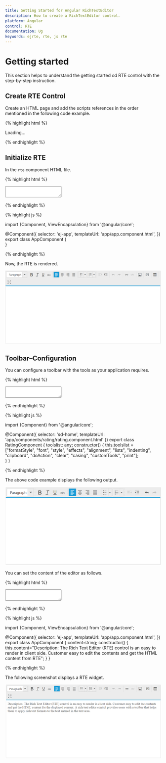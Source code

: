 ```yaml
---
title: Getting Started for Angular RichTextEditor
description: How to create a RichTextEditor control.
platform: Angular
control: RTE
documentation: Ug
keywords: ejrte, rte, js rte
---
```


# Getting started

This section helps to understand the getting started od RTE control with the step-by-step instruction.

## Create RTE Control

Create an HTML page and add the scripts references in the order mentioned in the following code example.

{% highlight html %}

<!DOCTYPE html>
<html>
   <head> 
    <link href="//cdn.syncfusion.com/{{ site.releaseversion }}/js/web/flat-azure/ej.web.all.min.css" rel="stylesheet" />
    <script src="node_modules/core-js/client/shim.min.js"></script>
    <script src="node_modules/zone.js/dist/zone.js"></script>
    <script src="node_modules/reflect-metadata/Reflect.js"></script>
    <script src="node_modules/systemjs/dist/system.src.js"></script>
    <script src="https://code.jquery.com/jquery-3.0.0.min.js"></script> 
    <script src="http://cdn.syncfusion.com/{{ site.releaseversion }}/js/web/ej.web.all.min.js" type="text/javascript"></script>
    <script src ="http://cdn.syncfusion.com/{{ site.releaseversion }}/js/common/ej.angular2.min.js"></script>
    <script src="systemjs.config.js"></script>
  </head>
  <body>
   <ej-app>Loading...</ej-app>
  </body>
</html>

{% endhighlight %}

## Initialize RTE

In the `rte` component HTML file.

{% highlight html %}

<textarea ej-rte width="600px" height="300px"></textarea>

{% endhighlight %} 
 
{% highlight js %}

import {Component, ViewEncapsulation} from '@angular/core';

@Component({
  selector: 'ej-app',
  templateUrl: 'app/app.component.html',
})
export class AppComponent {  
}

{% endhighlight %}

Now, the RTE is rendered.

![](Getting-Started_images/Getting-Started_img1.png)

## Toolbar–Configuration

You can configure a toolbar with the tools as your application requires.

{% highlight html %}
 
 <textarea ej-rte width="600px" height="300px" [(toolsList)]="toolslist"></textarea>

{% endhighlight %}

{% highlight js %}

import {Component} from '@angular/core';

@Component({
  selector: 'sd-home',
  templateUrl: 'app/components/rating/rating.component.html'
})
export class RatingComponent {
    toolslist: any; 
    constructor() {
        this.toolslist = ["formatStyle", "font", "style", "effects", "alignment", "lists", "indenting", "clipboard", "doAction", "clear", "casing", "customTools", "print"];  
    }
}

{% endhighlight %}

The above code example displays the following output.

![](Getting-Started_images/Getting-Started_img2.png)

You can set the content of the editor as follows.

{% highlight html %} 

 <textarea ej-rte width="600px" height="300px" [(value)]="content"></textarea>

{% endhighlight %}

{% highlight js %}

import {Component, ViewEncapsulation} from '@angular/core';

@Component({
  selector: 'ej-app',
  templateUrl: 'app/app.component.html',
})
export class AppComponent {
	content:string;
	  constructor() {
		  this.content="Description: The Rich Text Editor (RTE) control is an easy to render in client side. Customer easy to edit the contents and get the HTML content from RTE";
	  }
}

{% endhighlight %}

The following screenshot displays a RTE widget.

![](Getting-Started_images/Getting-Started_img3.png)